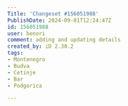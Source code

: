 ```yaml
---
Title: 'Changeset #156051988'
PublishDate: 2024-09-01T12:24:47Z
id: 156051988
user: benori
comment: adding and updating details
created_by: iD 2.30.2
tags:
- Montenegro
- Budva
- Cetinje
- Bar
- Podgorica

---
```

